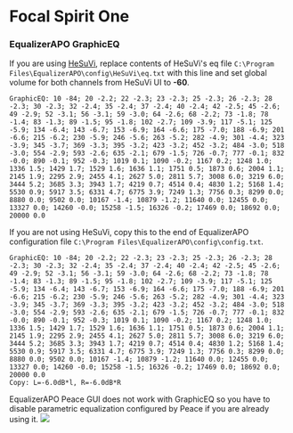 # Focal Spirit One
### EqualizerAPO GraphicEQ
If you are using [HeSuVi](https://sourceforge.net/projects/hesuvi/), replace contents of HeSuVi's eq file `C:\Program Files\EqualizerAPO\config\HeSuVi\eq.txt` with this line and set global volume for both channels from HeSuVi UI to **-60**.
```
GraphicEQ: 10 -84; 20 -2.2; 22 -2.3; 23 -2.3; 25 -2.3; 26 -2.3; 28 -2.3; 30 -2.3; 32 -2.4; 35 -2.4; 37 -2.4; 40 -2.4; 42 -2.5; 45 -2.6; 49 -2.9; 52 -3.1; 56 -3.1; 59 -3.0; 64 -2.6; 68 -2.2; 73 -1.8; 78 -1.4; 83 -1.3; 89 -1.5; 95 -1.8; 102 -2.7; 109 -3.9; 117 -5.1; 125 -5.9; 134 -6.4; 143 -6.7; 153 -6.9; 164 -6.6; 175 -7.0; 188 -6.9; 201 -6.6; 215 -6.2; 230 -5.9; 246 -5.6; 263 -5.2; 282 -4.9; 301 -4.4; 323 -3.9; 345 -3.7; 369 -3.3; 395 -3.2; 423 -3.2; 452 -3.2; 484 -3.0; 518 -3.0; 554 -2.9; 593 -2.6; 635 -2.1; 679 -1.5; 726 -0.7; 777 -0.1; 832 -0.0; 890 -0.1; 952 -0.3; 1019 0.1; 1090 -0.2; 1167 0.2; 1248 1.0; 1336 1.5; 1429 1.7; 1529 1.6; 1636 1.1; 1751 0.5; 1873 0.6; 2004 1.1; 2145 1.9; 2295 2.9; 2455 4.1; 2627 5.0; 2811 5.7; 3008 6.0; 3219 6.0; 3444 5.2; 3685 3.3; 3943 1.7; 4219 0.7; 4514 0.4; 4830 1.2; 5168 1.4; 5530 0.9; 5917 3.5; 6331 4.7; 6775 3.9; 7249 1.3; 7756 0.3; 8299 0.0; 8880 0.0; 9502 0.0; 10167 -1.4; 10879 -1.2; 11640 0.0; 12455 0.0; 13327 0.0; 14260 -0.0; 15258 -1.5; 16326 -0.2; 17469 0.0; 18692 0.0; 20000 0.0
```
If you are not using HeSuVi, copy this to the end of EqualizerAPO configuration file `C:\Program Files\EqualizerAPO\config\config.txt`.
```
GraphicEQ: 10 -84; 20 -2.2; 22 -2.3; 23 -2.3; 25 -2.3; 26 -2.3; 28 -2.3; 30 -2.3; 32 -2.4; 35 -2.4; 37 -2.4; 40 -2.4; 42 -2.5; 45 -2.6; 49 -2.9; 52 -3.1; 56 -3.1; 59 -3.0; 64 -2.6; 68 -2.2; 73 -1.8; 78 -1.4; 83 -1.3; 89 -1.5; 95 -1.8; 102 -2.7; 109 -3.9; 117 -5.1; 125 -5.9; 134 -6.4; 143 -6.7; 153 -6.9; 164 -6.6; 175 -7.0; 188 -6.9; 201 -6.6; 215 -6.2; 230 -5.9; 246 -5.6; 263 -5.2; 282 -4.9; 301 -4.4; 323 -3.9; 345 -3.7; 369 -3.3; 395 -3.2; 423 -3.2; 452 -3.2; 484 -3.0; 518 -3.0; 554 -2.9; 593 -2.6; 635 -2.1; 679 -1.5; 726 -0.7; 777 -0.1; 832 -0.0; 890 -0.1; 952 -0.3; 1019 0.1; 1090 -0.2; 1167 0.2; 1248 1.0; 1336 1.5; 1429 1.7; 1529 1.6; 1636 1.1; 1751 0.5; 1873 0.6; 2004 1.1; 2145 1.9; 2295 2.9; 2455 4.1; 2627 5.0; 2811 5.7; 3008 6.0; 3219 6.0; 3444 5.2; 3685 3.3; 3943 1.7; 4219 0.7; 4514 0.4; 4830 1.2; 5168 1.4; 5530 0.9; 5917 3.5; 6331 4.7; 6775 3.9; 7249 1.3; 7756 0.3; 8299 0.0; 8880 0.0; 9502 0.0; 10167 -1.4; 10879 -1.2; 11640 0.0; 12455 0.0; 13327 0.0; 14260 -0.0; 15258 -1.5; 16326 -0.2; 17469 0.0; 18692 0.0; 20000 0.0
Copy: L=-6.0dB*l, R=-6.0dB*R
```
EqualizerAPO Peace GUI does not work with GraphicEQ so you have to disable parametric equalization configured by Peace if you are already using it.
![](https://raw.githubusercontent.com/jaakkopasanen/AutoEq/master/results/Sonoma%20Model%20One/headphoncecom/onear/Focal%20Spirit%20One/Focal%20Spirit%20One.png)
